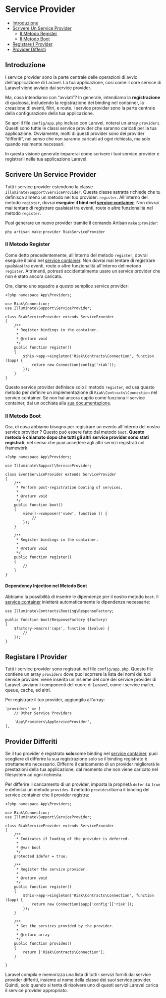 # Service Provider

- [Introduzione](#introduzione)
- [Scrivere Un Service Provider](#scrivere-service-provider)
	- [Il Metodo Register](#il-metodo-register)
	- [Il Metodo Boot](#il-metodo-boot)
- [Registare I Provider](#registrare-provider)
- [Provider Differiti](#provider-differiti)

<a name="introduzione"></a>
## Introduzione

I service provider sono la parte centrale delle operazioni di avvio dell'applicazione di Laravel. La tua applicazione, così come il core service di Laravel viene avviato dai service provider.

Ma, cosa intendiamo con “avviati”? In generale, intendiamo la **registrazione** di qualcosa, includendo la registrazione dei binding nel container, la creazione di eventi, filtri, e route. I service provider sono la parte centrale della configurazione della tua applicazione. 

Se apri il file `config/app.php` incluso con Laravel, noterai un array `providers`. Questi sono tuttie le classi service provider che saranno caricati per la tua applicazione. Ovviamente, molti di questi provider sono dei provider “differiti”, nel senso che non saranno caricati ad ogni richiesta, ma solo quando realmente necessari.

In questa visione generate imparerai come scrivere i tuoi service provider e registrarli nella tua applicazione Laravel.

<a name="scrivere-service-provider"></a>
## Scrivere Un Service Provider

Tutti i service provider estendono la classe `Illuminate\Support\ServiceProvider`. Questa classe astratta richiede che tu definisca almeno un metodo nel tuo provider: `register`. All'interno del metodo `register`, dovrai **eseguire il bind nel [service container](/documentazione/5.1/container)**. Non dovrai mai tentare di registrare qualsiasi tra eventi, route o altre funzionalità nel metodo `register`.

Puoi generare un nuovo provider tramite il comando Artisan `make:provider`:

	php artisan make:provider RiakServiceProvider

<a name="il-metodo-register"></a>
### Il Metodo Register

Come detto precedentemente, all'interno del  metodo `register`, dovrai eseguire il bind nel  [service container](/documentazione/5.1/container). Non dovrai mai tentare di registrare qualsiasi tra eventi, route o altre funzionalità all'interno del metodo `register`. Altrimenti, potresti accidentalmente usare un service provider che non è stato ancora caricato.

Ora, diamo uno squadro a questo semplice service provider:

	<?php namespace App\Providers;

	use Riak\Connection;
	use Illuminate\Support\ServiceProvider;

	class RiakServiceProvider extends ServiceProvider
	{
		/**
		 * Register bindings in the container.
		 *
		 * @return void
		 */
		public function register()
		{
			$this->app->singleton('Riak\Contracts\Connection', function ($app) {
				return new Connection(config('riak'));
			});
		}
	}

Questo service provider definisce solo il metodo `register`, ed usa questo metodo per definire un implementazione di `Riak\Contracts\Connection` nel service container. Se non hai ancora capito come funziona il service container, dai un occhiata alla [sua documentazione](/documentazione/5.1/container).

<a name="il-metodo-boot"></a>
### Il Metodo Boot

Ora, di cosa abbiamo bisogno per registrare un evento all'interno del nostro service provider ? Questo può essere fatto dal metodo `boot`. **Questo metodo è chiamato dopo che tutti gli altri service provider sono stati registrati**, nel senso che puoi accedere agli altri servizi registrati col framework.

	<?php namespace App\Providers;

	use Illuminate\Support\ServiceProvider;

	class EventServiceProvider extends ServiceProvider
	{
		/**
		 * Perform post-registration booting of services.
		 *
		 * @return void
		 */
		public function boot()
		{
			view()->composer('view', function () {
				//
			});
		}

		/**
		 * Register bindings in the container.
		 *
		 * @return void
		 */
		public function register()
		{
			//
		}
	}

#### Dependency Injection nel Metodo Boot

Abbiamo la possibilità di inserire le dipendenze per il nostro metodo `boot`. Il [service container](/documentazione/5.1/container) inietterà automaticamente le dipendenze necessarie: 

	use Illuminate\Contracts\Routing\ResponseFactory;

	public function boot(ResponseFactory $factory)
	{
		$factory->macro('caps', function ($value) {
			//
		});
	}

<a name="registrare-provider"></a>
## Registare I Provider

Tutti i service provider sono registrati nel file `config/app.php`. Questo file contiene un array `providers` dove puoi scorrere la lista dei nomi dei tuoi service provider. viene inserita un'insieme del core dei service provider di Laravel. avviano i componenti del cuore di Laravel, come i service  mailer, queue, cache, ed altri.

Per registrare il tuo provider, aggiungilo all'array:

	'providers' => [
		// Other Service Providers

		'App\Providers\AppServiceProvider',
	],

<a name="provider-differiti"></a>
## Provider Differiti

Se il tuo provider è registrato **solo**come binding nel [service container](/documentazione/5.1/container), puoi scegliere di differire la sua registrazione solo se il binding registrato è strettamente necessario. Differire il caricamento di un provider migliorerà le prestazioni della tua applicazione, dal momento che non viene caricato nel filesystem ad ogni richiesta.

Per differire il caricamento di un provider, imposta la proprietà `defer` su `true` e definisci un metodo `provides`. Il metodo `provides`ritorna il binding del service container che il provider registra: 

	<?php namespace App\Providers;

	use Riak\Connection;
	use Illuminate\Support\ServiceProvider;

	class RiakServiceProvider extends ServiceProvider
	{
		/**
		 * Indicates if loading of the provider is deferred.
		 *
		 * @var bool
		 */
		protected $defer = true;

		/**
		 * Register the service provider.
		 *
		 * @return void
		 */
		public function register()
		{
			$this->app->singleton('Riak\Contracts\Connection', function ($app) {
				return new Connection($app['config']['riak']);
			});
		}

		/**
		 * Get the services provided by the provider.
		 *
		 * @return array
		 */
		public function provides()
		{
			return ['Riak\Contracts\Connection'];
		}

	}

Laravel compila e memorizza una lista di tutti i servizi forniti dai service provider differiti, insieme al nome della classe dei suoi service provider. Quindi, solo quando si tenta di risolvere uno di questi servizi Laravel carica il service provider appropriato.
